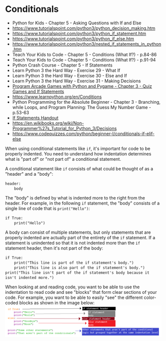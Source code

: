 # Conditionals

- Python for Kids - Chapter 5 - Asking Questions with If and Else	
- <https://www.tutorialspoint.com/python3/python_decision_making.htm>
- <https://www.tutorialspoint.com/python3/python_if_statement.htm>
- <https://www.tutorialspoint.com/python3/python_if_else.htm>
- <https://www.tutorialspoint.com/python3/nested_if_statements_in_python.htm>
- Teach Your Kids to Code - Chapter 5 - Conditions (What If?) - p.84-86	
- Teach Your Kids to Code - Chapter 5 - Conditions (What If?) - p.91-94	
- Python Crash Course - Chapter 5 - If Statements	
- Learn Python 3 the Hard Way - Exercise 29 - What If	
- Learn Python 3 the Hard Way - Exercise 30 - Else and If	
- Learn Python 3 the Hard Way - Exercise 31 - Making Decisions	
- [Program Arcade Games with Python and Pygame - Chapter 3 - Quiz Games and If Statements](http://programarcadegames.com/index.php?lang=en&chapter=conditional_statements)
- https://www.learnpython.org/en/Conditions	
- Python Programming for the Absolute Beginner - Chapter 3 - Branching, while Loops, and Program Planning: The Guess My Number Game - p.53-63
- [If Statements Handout](https://docs.google.com/document/d/1SFSIDfRdPbKLUpCU3pV8SAAvKsjZGeKa0cZOWZNCukU/)
- <https://en.wikibooks.org/wiki/Non-Programmer%27s_Tutorial_for_Python_3/Decisions>
- <https://www.codequizzes.com/python/beginner-I/conditionals-if-elif-else>

When using conditional statements like `if`, it's important for code to be properly indented.
You need to understand how indentation determines what is "part of" or "not part of" a conditional statement.

A conditional statement like `if` consists of what could be thought of as a "header" and a "body":
```
header:
    body
```

The "body" is defined by what is indented more to the right from the header.  For example,
in the following `if` statement, the "body" consists of a single line of code that is `print("Hello")`:
```
if True:
    print("Hello")
```

A body can consist of multiple statements, but only statements that are properly indented are actually
part of the entirety of the `if` statement.  If a statement is unindented so that it is not indented
more than the `if` statement header, then it's not part of the body:
```
if True:
    print("This line is part of the if statement's body.")
    print("This line is also part of the if statement's body.")
print("This line isn't part of the if statement's body because it isn't indented more.")
```

When looking at and reading code, you want to be able to use the indentation to read code
and see "blocks" that form clear sections of your code.  For example, you want to be able
to easily "see" the different color-coded blocks as shown in the image below:
![Color-coded blocks recognizable via indentation](conditional_indentation_blocks.png)
